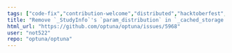 ```yaml
---
tags: ["code-fix","contribution-welcome","distributed","hacktoberfest","hyperparameter-optimization","machine-learning","parallel","python"]
title: "Remove `_StudyInfo`'s `param_distribution` in `_cached_storage.py`"
html_url: "https://github.com/optuna/optuna/issues/5968"
user: "not522"
repo: "optuna/optuna"
---
```


